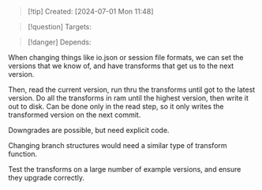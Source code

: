
>[!tip] Created: [2024-07-01 Mon 11:48]

>[!question] Targets: 

>[!danger] Depends: 

When changing things like io.json or session file formats, we can set the versions that we know of, and have transforms that get us to the next version.  

Then, read the current version, run thru the transforms until got to the latest version.
Do all the transforms in ram until the highest version, then write it out to disk.
Can be done only in the read step, so it only writes the transformed version on the next commit.

Downgrades are possible, but need explicit code.

Changing branch structures would need a similar type of transform function.

Test the transforms on a large number of example versions, and ensure they upgrade correctly.